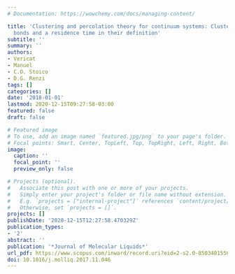 ```yaml
---
# Documentation: https://wowchemy.com/docs/managing-content/

title: 'Clustering and percolation theory for continuum systems: Clusters with nonspecific
  bonds and a residence time in their definition'
subtitle: ''
summary: ''
authors:
- Vericat
- Manuel
- C.O. Stoico
- D.G. Renzi
tags: []
categories: []
date: '2018-01-01'
lastmod: 2020-12-15T09:27:58-03:00
featured: false
draft: false

# Featured image
# To use, add an image named `featured.jpg/png` to your page's folder.
# Focal points: Smart, Center, TopLeft, Top, TopRight, Left, Right, BottomLeft, Bottom, BottomRight.
image:
  caption: ''
  focal_point: ''
  preview_only: false

# Projects (optional).
#   Associate this post with one or more of your projects.
#   Simply enter your project's folder or file name without extension.
#   E.g. `projects = ["internal-project"]` references `content/project/deep-learning/index.md`.
#   Otherwise, set `projects = []`.
projects: []
publishDate: '2020-12-15T12:27:58.470329Z'
publication_types:
- '2'
abstract: ''
publication: '*Journal of Molecular Liquids*'
url_pdf: https://www.scopus.com/inward/record.uri?eid=2-s2.0-85034015563&doi=10.1016%2fj.molliq.2017.11.046&partnerID=40&md5=d29692e1826860c68c4ebba4fcde9377
doi: 10.1016/j.molliq.2017.11.046
---
```

